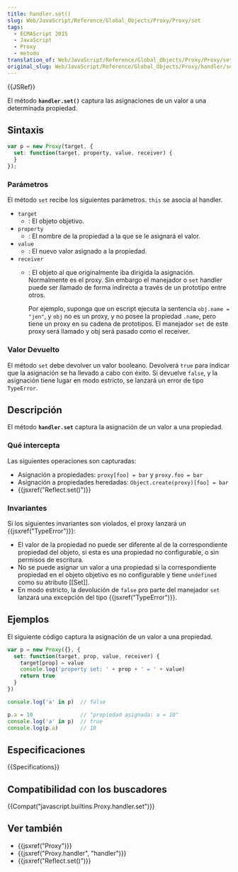 ```yaml
---
title: handler.set()
slug: Web/JavaScript/Reference/Global_Objects/Proxy/Proxy/set
tags:
  - ECMAScript 2015
  - JavaScript
  - Proxy
  - metodo
translation_of: Web/JavaScript/Reference/Global_Objects/Proxy/Proxy/set
original_slug: Web/JavaScript/Reference/Global_Objects/Proxy/handler/set
---
```


{{JSRef}}

El método **`handler.set()`** captura las asignaciones de un valor a una determinada propiedad.

## Sintaxis

```js
var p = new Proxy(target, {
  set: function(target, property, value, receiver) {
  }
});
```

### Parámetros

El método `set` recibe los siguientes parámetros. `this` se asocia al handler.

- `target`
  - : El objeto objetivo.
- `property`
  - : El nombre de la propiedad a la que se le asignará el valor.
- `value`
  - : El nuevo valor asignado a la propiedad.
- `receiver`
  - : El objeto al que originalmente iba dirigida la asignación. Normalmente es el proxy. Sin embargo el manejador o `set` handler puede ser llamado de forma indirecta a través de un prototipo entre otros.
  
    Por ejemplo, suponga que un escript ejecuta la sentencia `obj.name = "jen"`, y `obj` no es un proxy, y no posee la propiedad `.name`, pero tiene un proxy en su cadena de prototipos. El manejador `set` de este proxy será llamado y obj será pasado como el receiver.

### Valor Devuelto

El método `set` debe devolver un valor booleano. Devolverá `true` para indicar que la asignación se ha llevado a cabo con éxito. Si devuelve `false`, y la asignación tiene lugar en modo estricto, se lanzará un error de tipo `TypeError`.

## Descripción

El método **`handler.set`** captura la asignación de un valor a una propiedad.

### Qué intercepta

Las siguientes operaciones son capturadas:

- Asignación a propiedades: `proxy[foo] = bar` y `proxy.foo = bar`
- Asignación a propiedades heredadas: `Object.create(proxy)[foo] = bar`
- {{jsxref("Reflect.set()")}}

### Invariantes

Si los siguientes invariantes son violados, el proxy lanzará un {{jsxref("TypeError")}}:

- El valor de la propiedad no puede ser diferente al de la correspondiente propiedad del objeto, si esta es una propiedad no configurable, o sin permisos de escritura.
- No se puede asignar un valor a una propiedad si la correspondiente propiedad en el objeto objetivo es no configurable y tiene `undefined` como su atributo \[\[Set]].
- En modo estricto, la devolución de `false` pro parte del manejador `set` lanzará una excepción del tipo {{jsxref("TypeError")}}.

## Ejemplos

El siguiente código captura la asignación de un valor a una propiedad.

```js
var p = new Proxy({}, {
  set: function(target, prop, value, receiver) {
    target[prop] = value
    console.log('property set: ' + prop + ' = ' + value)
    return true
  }
})

console.log('a' in p)  // false

p.a = 10               // "propiedad asignada: a = 10"
console.log('a' in p)  // true
console.log(p.a)       // 10
```

## Especificaciones

{{Specifications}}

## Compatibilidad con los buscadores

{{Compat("javascript.builtins.Proxy.handler.set")}}

## Ver también

- {{jsxref("Proxy")}}
- {{jsxref("Proxy.handler", "handler")}}
- {{jsxref("Reflect.set()")}}
